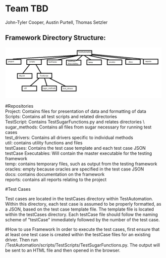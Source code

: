 # Team TBD

John-Tyler Cooper, Austin Purtell, Thomas Setzler

## Framework Directory Structure:

![directory framework](https://raw.githubusercontent.com/csci-362-02-2019/TBD/master/directoryStructure.jpg?token=ALEZGXNEIAH7USMKKCVIF6S5XBUQO)

#Repositories \
Project: Contains files for presentation of data and formatting of data \
Scripts: Contains all test scripts and related directories \
TestScript: Contains TestSugarFunctions.py and relates directories \ 
sugar_methods: Contains all files from sugar necessary for running test cases \
test_drivers: Contains all drivers specific to individual methods \
util: contains utility functions and files \
testCases: Contains the test case template and each test case JSON \
testCase Executables: Will contain the master executable for the testing framework \
temp: contains temporary files, such as output from the testing framework \
oracles: empty because oracles are specified in the test case JSON \
docs: contains documentation on the framework \
reports: contains all reports relating to the project

#Test Cases

Test cases are located in the testCases directory within TestAutomation.  Within this directory, each test case is assumed to be properly formatted, as a JSON, based on the test case template file.  The template file is located within the testCases directory.  Each testCase file should follow the naming scheme of "testCase" immediately followed by the number of the test case.

#How to use Framework
In order to execute the test cases, first ensure that at least one test case is created within the testCase files for an existing driver.  Then run /TestAutomation/scripts/TestScripts/TestSugarFunctions.py.  The output will be sent to an HTML file and then opened in the browser. 


